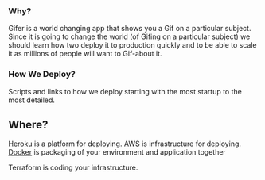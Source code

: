 ### Why?
Gifer is a world changing app that shows you a Gif on a particular subject.
Since it is going to change the world (of Gifing on a particular subject) we should learn how two deploy it to
production quickly and to be able to scale it as millions of people will want to
Gif-about it.

### How We Deploy?
Scripts and links to how we deploy starting with the most startup to the most
detailed.

## Where?
[Heroku](/1_HEROKU.md) is a platform for deploying.
[AWS](/2_AWS.md) is infrastructure for deploying.
[Docker](/3_DOCKER.md) is  packaging of your environment and application
together

Terraform is coding your infrastructure.



